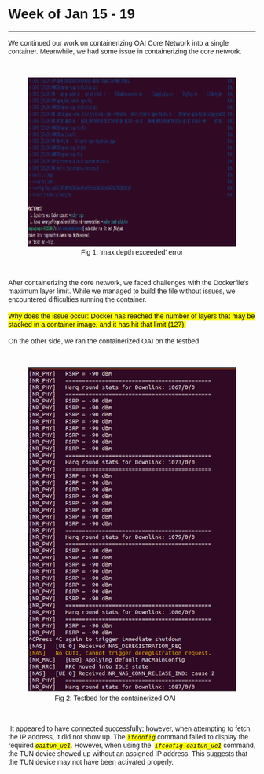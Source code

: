 <h1 style="text-align: left;"><span style="font-family: tahoma, arial, helvetica, sans-serif;">Week of Jan 15 - 19</span></h1>

---

<p style="text-align: left;"><span style="font-family: tahoma, arial, helvetica, sans-serif;">We continued our work on containerizing OAI Core Network into a single container. Meanwhile, we had some issue in containerizing the core network.</span></p>

<p style="text-align: left;">&nbsp;</p>

<figure class="image"><img src="../images/Jan15-19/1.png" alt="" width="1157" height="344"><figcaption><center><span style="font-family: tahoma, arial, helvetica, sans-serif;">Fig 1: 'max depth exceeded' error</span></center></figcaption></figure>

<span style="font-family: tahoma, arial, helvetica, sans-serif;">‎</span>

<p style="text-align: left;"><span style="font-family: tahoma, arial, helvetica, sans-serif;">After containerizing the core network, we faced challenges with the Dockerfile's maximum layer limit. While we managed to build the file without issues, we encountered difficulties running the container.</span><br><br><span style="font-family: tahoma, arial, helvetica, sans-serif;"><mark>Why does the issue occur: Docker has reached the number of layers that may be stacked in a container image, and it has hit that limit (127).</mark></span><br><br><span style="font-family: tahoma, arial, helvetica, sans-serif;">On the other side, we ran the containerized OAI on the testbed.</span></p>

<span style="font-family: tahoma, arial, helvetica, sans-serif;">‎</span>

<figure class="image align-center"><img src="../images/Jan15-19/2.png" alt="" width="435" height="662"><figcaption><span style="font-family: tahoma, arial, helvetica, sans-serif;">&nbsp; &nbsp; &nbsp; &nbsp; &nbsp; &nbsp; &nbsp; Fig 2: Testbed for the containerized OAI</span></figcaption></figure>

<span style="font-family: tahoma, arial, helvetica, sans-serif;">‎</span>

<p style="text-align: left;"><span style="font-family: tahoma, arial, helvetica, sans-serif;">‎&nbsp;It appeared to have connected successfully; however, when attempting to fetch the IP address, it did not show up. The <code><mark><em>ifconfig</em></mark></code>&nbsp;command failed to display the required&nbsp;<code><em><mark>oaitun_ue1</mark></em></code>. However, when using the<code>&nbsp;<em><mark>ifconfig oaitun_ue1</mark></em></code> command, the TUN device showed up without an assigned IP address. This suggests that the TUN device may not have been activated properly.</span></p>

<span style="font-family: tahoma, arial, helvetica, sans-serif;">‎</span>

<span style="font-family: tahoma, arial, helvetica, sans-serif;">‎</span>

<span style="font-family: tahoma, arial, helvetica, sans-serif;">‎</span>
